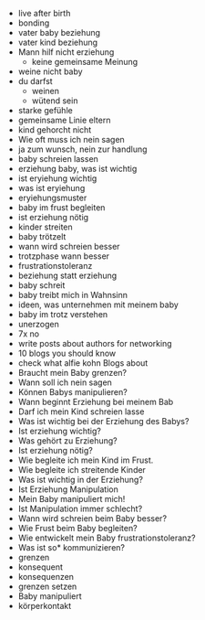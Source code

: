 - live after birth
- bonding
- vater baby beziehung
- vater kind beziehung
- Mann hilf nicht erziehung
  - keine gemeinsame Meinung
- weine nicht baby
- du darfst
  - weinen
  - wütend sein
- starke gefühle
- gemeinsame Linie eltern
- kind gehorcht nicht
- Wie oft muss ich nein sagen
- ja zum wunsch, nein zur handlung
- baby schreien lassen
- erziehung baby, was ist wichtig
- ist eryiehung wichtig
- was ist eryiehung
- eryiehungsmuster
- baby im frust begleiten
- ist erziehung nötig
- kinder streiten
- baby trötzelt
- wann wird schreien besser
- trotzphase wann besser
- frustrationstoleranz
- beziehung statt erziehung
- baby schreit
- baby treibt mich in Wahnsinn
- ideen, was unternehmen mit meinem baby
- baby im trotz verstehen
- unerzogen
- 7x no
- write posts about authors for networking
- 10 blogs you should know
- check what alfie kohn Blogs about
- Braucht mein Baby grenzen?
- Wann soll ich nein sagen
- Können Babys manipulieren?
- Wann beginnt Erziehung bei meinem Bab
- Darf ich mein Kind schreien lasse
- Was ist wichtig bei der Erziehung des Babys?
- Ist erziehung wichtig?
- Was gehört zu Erziehung?
- Ist erziehung nötig?
- Wie begleite ich mein Kind im Frust.
- Wie begleite ich streitende Kinder
- Was ist wichtig in der Erziehung?
- Ist Erziehung Manipulation
- Mein Baby manipuliert mich!
- Ist Manipulation immer schlecht?
- Wann wird schreien beim Baby besser?
- Wie Frust beim Baby begleiten?
- Wie entwickelt mein Baby frustrationstoleranz?
- Was ist so\* kommunizieren?
- grenzen
- konsequent
- konsequenzen
- grenzen setzen
- Baby manipuliert
- körperkontakt
